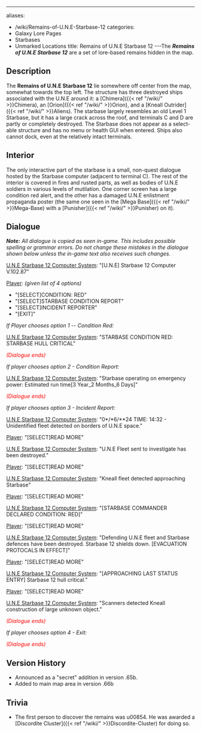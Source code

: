 ---
aliases:
- /wiki/Remains-of-U.N.E-Starbase-12
categories:
- Galaxy Lore Pages
- Starbases
- Unmarked Locations
title: Remains of U.N.E Starbase 12
---The **_Remains of U.N.E Starbase 12_** are a set of lore-based remains hidden in the map.

## Description

The **Remains of U.N.E Starbase 12** lie somewhere off center from the map, somewhat towards the top left. The structure has three destroyed ships associated with the U.N.E around it: a [Chimera]({{< ref "/wiki/" >}}Chimera), an [Orion]({{< ref "/wiki/" >}}Orion), and a [Kneall Outrider]({{< ref "/wiki/" >}}Aliens). The starbase largely resembles an old Level 1 Starbase, but it has a large crack across the roof, and terminals C and D are partly or completely destroyed. The Starbase does not appear as a select-able structure and has no menu or health GUI when entered. Ships also cannot dock, even at the relatively intact terminals.

## Interior

The only interactive part of the starbase is a small, non-quest dialogue hosted by the Starbase computer (adjacent to terminal C). The rest of the interior is covered in fires and rusted parts, as well as bodies of U.N.E soldiers in various levels of mutilation. One corner screen has a large condition red alert, and the other has a damaged U.N.E enlistment propaganda poster (the same one seen in the [Mega Base]({{< ref "/wiki/" >}}Mega-Base) with a [Punisher]({{< ref "/wiki/" >}}Punisher) on it).

## Dialogue

***Note:** All dialogue is copied as seen in-game. This includes possible spelling or grammar errors. Do not change these mistakes in the dialogue shown below unless the in-game text also receives such changes.*

<u>U.N.E Starbase 12 Computer System</u>: "[U.N.E] Starbase 12 Computer V.102.87"

<u>Player</u>: _(given list of 4 options)_

- "[SELECT]CONDITION: RED"
- "[SELECT]STARBASE CONDITION REPORT"
- "[SELECT]INCIDENT REPORTER"
- "[EXIT]"

_If_ _Player chooses option 1 -- Condition Red:_

<u>U.N.E Starbase 12 Computer System</u>: "STARBASE CONDITION RED: STARBASE HULL CRITICAL"

<span style="color:#ff0000">_(Dialogue ends)_</span>

_If player chooses option 2 - Condition Report:_

<u>U.N.E Starbase 12 Computer System</u>: "Starbase operating on emergency power: Estimated run time[3 Year_2 Months_6 Days]"

<span style="color:#ff0000">_(Dialogue ends)_</span>

_If player chooses option 3 - Incident Report:_

<u>U.N.E Starbase 12 Computer System</u>: "0*/*6/**24 TIME: 14:32 - Unidentified fleet detected on borders of U.N.E space."

<u>Player</u>: "[SELECT]READ MORE"

<u>U.N.E Starbase 12 Computer System</u>: "U.N.E Fleet sent to investigate has been destroyed."

<u>Player</u>: "[SELECT]READ MORE"

<u>U.N.E Starbase 12 Computer System</u>: "Kneall fleet detected approaching Starbase"

<u>Player</u>: "[SELECT]READ MORE"

<u>U.N.E Starbase 12 Computer System</u>: "[STARBASE COMMANDER DECLARED CONDITION: RED]"

<u>Player</u>: "[SELECT]READ MORE"

<u>U.N.E Starbase 12 Computer System</u>: "Defending U.N.E fleet and Starbase defences have been destroyed. Starbase 12 shields down. [EVACUATION PROTOCALS IN EFFECT]"

<u>Player</u>: "[SELECT]READ MORE"

<u>U.N.E Starbase 12 Computer System</u>: "[APPROACHING LAST STATUS ENTRY] Starbase 12 hull critical."

<u>Player</u>: "[SELECT]READ MORE"

<u>U.N.E Starbase 12 Computer System</u>: "Scanners detected Kneall construction of large unknown object."

<span style="color:#ff0000">_(Dialogue ends)_</span>

_If player chooses option 4 - Exit:_

<span style="color:#ff0000">_(Dialogue ends)_</span>

## Version History 

- Announced as a "secret" addition in version .65b.
- Added to main map area in version .66b

## Trivia

- The first person to discover the remains was u00854. He was awarded a [Discordite Cluster]({{< ref "/wiki/" >}}Discordite-Cluster) for doing so.
